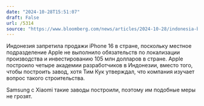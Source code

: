 ```yaml
---
date: "2024-10-28T15:51:07"
draft: False
url: /5314
source: "https://www.bloomberg.com/news/articles/2024-10-28/indonesia-blocks-sale-of-apple-iphone-16-in-bid-for-investment"
---
```


Индонезия запретила продажи iPhone 16 в стране, поскольку местное подразделение Apple не выполнило обязательств по локализации производства и инвестированию 105 млн долларов в стране. Apple построило четыре академии разработчиков в Индонезии, вместо того, чтобы построить завод, хотя Тим Кук утверждал, что компания изучает вопрос такого строительства.

Samsung с Xiaomi такие заводы построили, поэтому им подобные меры не грозят.
